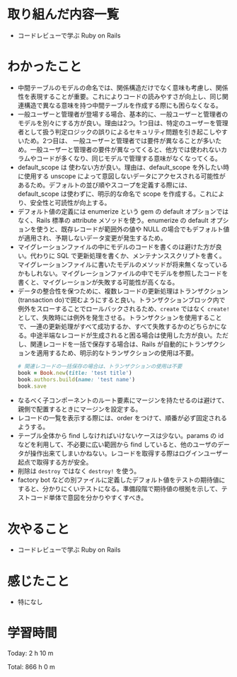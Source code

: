 # 取り組んだ内容一覧
- コードレビューで学ぶ Ruby on Rails

# わかったこと
- 中間テーブルのモデルの命名では、関係構造だけでなく意味も考慮し、関係性を表現することが重要。これによりコードの読みやすさが向上し、同じ関連構造で異なる意味を持つ中間テーブルを作成する際にも困らなくなる。
- 一般ユーザーと管理者が登場する場合、基本的に、一般ユーザーと管理者のモデルを別々にする方が良い。理由は2つ。1つ目は、特定のユーザーを管理者として扱う判定ロジックの誤りによるセキュリティ問題を引き起こしやすいため。2つ目は、 一般ユーザーと管理者では要件が異なることが多いため。一般ユーザーと管理者の要件が異なってくると、他方では使われないカラムやコードが多くなり、同じモデルで管理する意味がなくなってくる。
- default_scope は 使わない方が良い。理由は、default_scope を外したい時に使用する unscope によって意図しないデータにアクセスされる可能性があるため。デフォルトの並び順やスコープを定義する際には、default_scope は使わずに、明示的な命名で scope を作成する。これにより、安全性と可読性が向上する。
- デフォルト値の定義には enumerize という gem の default オプションではなく、Rails 標準の attribute メソッドを使う。enumerize の default オプションを使うと、既存レコードが範囲外の値や NULL の場合でもデフォルト値が適用され、予期しないデータ変更が発生するため。
- マイグレーションファイルの中にモデルのコードを書くのは避けた方が良い。代わりに SQL で更新処理を書くか、メンテナンススクリプトを書く。マイグレーションファイルに書いたモデルのメソッドが将来無くなっているかもしれない。マイグレーションファイルの中でモデルを参照したコードを書くと、マイグレーションが失敗する可能性が高くなる。
- データの整合性を保つために、複数レコードの更新処理はトランザクション(transaction do)で囲むようにすると良い。トランザクションブロック内で例外をスローすることでロールバックされるため、`create` ではなく `create!` として、失敗時には例外を発生させる。トランザクションを使用することで、一連の更新処理がすべて成功するか、すべて失敗するかのどちらかになる。中途半端なレコードが生成されると困る場合は使用した方が良い。ただし、関連レコードを一括で保存する場合は、Rails が自動的にトランザクションを適用するため、明示的なトランザクションの使用は不要。
  ```ruby
  # 関連レコードの一括保存の場合は、トランザクションの使用は不要
  book = Book.new(title: 'test title')
  book.authors.build(name: 'test name')
  book.save
  ```
- なるべく子コンポーネントのルート要素にマージンを持たせるのは避けて、親側で配置するときにマージンを設定する。
- レコードの一覧を表示する際には、order をつけて、順番が必ず固定されるようする。
- テーブル全体から find しなければいけないケースは少ない。params の id などを利用して、不必要に広い範囲から find していると、他のユーザのデータが操作出来てしまいかねない。レコードを取得する際はログインユーザー起点で取得する方が安全。
- 削除は `destroy` ではなく `destroy!` を使う。
- factory bot などの別ファイルに定義したデフォルト値をテストの期待値にすると、分かりにくいテストになる。準備段階で期待値の根拠を示して、テストコード単体で意図を分かりやすくすべき。

# 次やること
- コードレビューで学ぶ Ruby on Rails

# 感じたこと
- 特になし

# 学習時間
Today: 2 h 10 m

Total: 866 h 0 m
